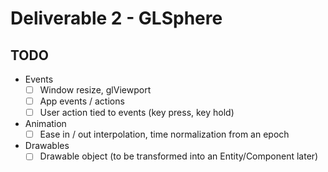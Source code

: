 # Deliverable 2 - GLSphere

## TODO

- Events
  - [ ] Window resize, glViewport
  - [ ] App events / actions
  - [ ] User action tied to events (key press, key hold)
- Animation
  - [ ] Ease in / out interpolation, time normalization from an epoch
- Drawables
  - [ ] Drawable object (to be transformed into an Entity/Component later)

